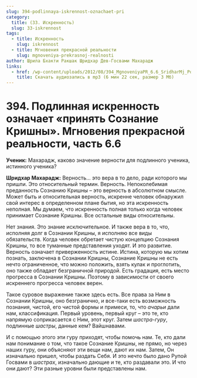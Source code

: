 ```yaml
---
slug: 394-podlinnaya-iskrennost-oznachaet-pri
category:
  title: (33. Искренность)
  slug: 33-iskrennost
tags:
  - title: Искренность
    slug: iskrennost
  - title: Мгновения прекрасной реальности
    slug: mgnoveniya-prekrasnoj-realnosti
author: Шрила Бхакти Ракшак Шридхар Дев-Госвами Махарадж
links:
  - href: /wp-content/uploads/2012/08/394_MgnoveniyaPR_6.6_SridharMj_Podlinnaya_iskrennost_oznachayet_prinyat_Soznaniye_Krishny.mp3
    title: Скачать аудиозапись в mp3 (6 мин 22 сек, размер 3 Мб)
---
```


# 394. Подлинная искренность означает «принять Сознание Кришны». Мгновения прекрасной реальности, часть 6.6

**Ученик:** Махарадж, каково значение верности для подлинного ученика, истинного ученика?

**Шридхар Махарадж:** Верность… это вера в то дело, ради которого мы пришли. Это относительный термин. Верность. Непоколебимая преданность Сознанию Кришны – это верность в абсолютном смысле. Может быть и относительная верность, искренне человек обнаружил свой интерес в определенном плане бытия, но эта искренность неполная. Мы думаем, что искренность полная только когда человек принимает Сознание Кришны. Все остальные виды относительны.

Нет знания. Это знание исключительное. И также вера в то, что, исполняя долг в Сознании Кришны, я исполняю все виды обязательств. Когда человек обретает чистую концепцию Сознания Кришны, то все туманные представления уходят. И это развитие. Верность означает приверженность истине. Истина, которую мы хотим познать, заключена в Сознании Кришны, Сознание Кришны не есть нечто ограниченное, что можно положить, взять кулак и проглотить, оно также обладает безграничной природой. Есть градация, есть место прогресса в Сознании Кришны. Поэтому в зависимости от своего искреннего прогресса человек верен.

Такое суровое выражение также здесь есть. Все права за Ним в Сознании Кришны, оно безгранично, и все-таки есть возможность познания, чистой, его чистой формы и примеси, то, что *ачарьи* дали нам, классификация. Первый уровень, первый круг – это те, кто напрямую соприкасается с Ним, этот круг. Затем *шастра-гуру*, подлинные *шастры*, данные кем? Вайшнавами.

И с помощью этого эти гуру приходят, чтобы помочь нам. Те, кто дали нам понимание о том, что такое Сознание Кришны, не прямо, но через наших гуру, они объясняют эти вещи нам, дают их нам. Затем, Он изначально пришел, чтобы раздать Себя. И это нечто было дано Рупой Госвами в *шастрах*, изначально дающие и те, кто раздавали это. И что они дают? Эти разные уровни были представлены нам.

